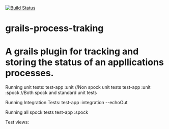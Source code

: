 [![Build Status](https://travis-ci.org/adrianbk/grails-process-traking.png)](https://travis-ci.org/adrianbk/grails-process-traking.png)

grails-process-traking
======================

A grails plugin for tracking and storing the status of an appllications processes.
=======

Running unit tests:
test-app :unit //Non spock unit tests
test-app :unit :spock //Both spock and standard unit tests


Running Integration Tests:
test-app :integration --echoOut

Running all spock tests
test-app :spock


Test views:
